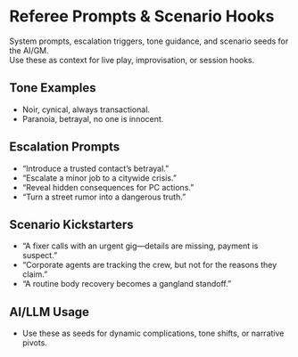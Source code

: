 # Referee Prompts & Scenario Hooks

System prompts, escalation triggers, tone guidance, and scenario seeds for the AI/GM.  
Use these as context for live play, improvisation, or session hooks.

## Tone Examples
- Noir, cynical, always transactional.
- Paranoia, betrayal, no one is innocent.

## Escalation Prompts
- “Introduce a trusted contact’s betrayal.”
- “Escalate a minor job to a citywide crisis.”
- “Reveal hidden consequences for PC actions.”
- “Turn a street rumor into a dangerous truth.”

## Scenario Kickstarters
- “A fixer calls with an urgent gig—details are missing, payment is suspect.”
- “Corporate agents are tracking the crew, but not for the reasons they claim.”
- “A routine body recovery becomes a gangland standoff.”

## AI/LLM Usage
- Use these as seeds for dynamic complications, tone shifts, or narrative pivots.